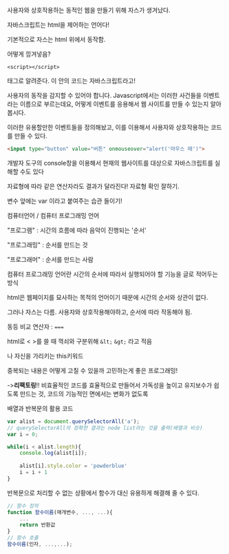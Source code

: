 사용자와 상호작용하는 동적인 웹을 만들기 위해 자스가 생겨났다.

자바스크립트는 html을 제어하는 언어다!

기본적으로 자스는 html 위에서 동작함.

어떻게 낑겨넣음?

`<script></script>`

태그로 알려준다. 이 안의 코드는 자바스크립트라고!

사용자의 동작을 감지할 수 있어야 합니다. Javascript에서는 이러한 사건들을 이벤트라는 이름으로 부르는데요, 어떻게 이벤트를 응용해서 웹 사이트를 만들 수 있는지 알아봅시다.

이러한 유용할만한 이벤트들을 정의해놨고, 이를 이용해서 사용자와 상호작용하는 코드를 만들 수 있다.

```html
<input type="button" value="버튼" onmouseover="alert('마우스 떼')">
```

개발자 도구의 console창을 이용해서 현재의 웹사이트를 대상으로 자바스크립트를 실해할 수도 있다



자료형에 따라 같은 연산자라도 결과가 달라진다! 자료형 확인 잘하기.



변수 앞에는 var 이라고 붙여주는 습관 들이기!



컴퓨터언어 / 컴퓨터 프로그래밍 언어

"프로그램" : 시간의 흐름에 따라 음악이 진행되는 '순서'

"프로그래밍" : 순서를 만드는 것

"프로그래머" : 순서를 만드는 사람

컴퓨터 프로그래밍 언어란 시간의 순서에 따라서 실행되어야 할 기능을 글로 적어두는 방식

html은 웹페이지를 묘사하는 목적의 언어이기 때문에 시간의 순서와 상관이 없다.

그러나 자스는 다름.  사용자와 상호작용해야하고, 순서에 따라 작동해야 됨.



동등 비교 연산자 : `===`

html로 < >를 쓸 때 꺽쇠와 구분위해 `&lt;` `&gt;` 라고 적음



나 자신을 가리키는 this키워드

 중복되는 내용은 어떻게 고칠 수 있을까 고민하는게 좋은 프로그래밍!

->**리팩토링**!! 비효율적인 코드를 효율적으로 만들어서 가독성을 높이고 유지보수가 쉽도록 만드는 것, 코드의 기능적인 면에서는 변화가 없도록



배열과 반복문의 활용 코드

```javascript
var alist = document.querySelectorAll('a');
// querySelectorAll의 정확한 결과는 node list라는 것을 출력(배열과 비슷)
var i = 0;

while(i < alist.length){
    console.log(alist[i]);
    
    alist[i].style.color = 'powderblue'
    i = i + 1
}
```

 

반복문으로 처리할 수 없는 상황에서 함수가 대신 유용하게 해결해 줄 수 있다.



```javascript
// 함수 정의
function 함수이름(매개변수, ..., ...){
	...
    return 반환값
}
// 함수 호출
함수이름(인자, ...,...); 
```



